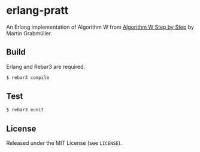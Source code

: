 # erlang-pratt

An Erlang implementation of Algorithm W from
[Algorithm W Step by Step](https://github.com/wh5a/Algorithm-W-Step-By-Step)
by Martin Grabmüller.

## Build

Erlang and Rebar3 are required.

```sh
$ rebar3 compile
```

## Test

```sh
$ rebar3 eunit
```

## License

Released under the MIT License (see `LICENSE`).
